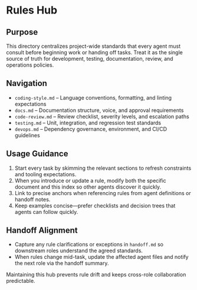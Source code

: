 # Rules Hub

## Purpose

This directory centralizes project-wide standards that every agent must consult before beginning work or handing off tasks. Treat it as the single source of truth for development, testing, documentation, review, and operations policies.

## Navigation

- `coding-style.md` – Language conventions, formatting, and linting expectations
- `docs.md` – Documentation structure, voice, and approval requirements
- `code-review.md` – Review checklist, severity levels, and escalation paths
- `testing.md` – Unit, integration, and regression test standards
- `devops.md` – Dependency governance, environment, and CI/CD guidelines

## Usage Guidance

1. Start every task by skimming the relevant sections to refresh constraints and tooling expectations.
2. When you introduce or update a rule, modify both the specific document and this index so other agents discover it quickly.
3. Link to precise anchors when referencing rules from agent definitions or handoff notes.
4. Keep examples concise—prefer checklists and decision trees that agents can follow quickly.

## Handoff Alignment

- Capture any rule clarifications or exceptions in `handoff.md` so downstream roles understand the agreed standards.
- When rules change mid-task, update the affected agent files and notify the next role via the handoff summary.

Maintaining this hub prevents rule drift and keeps cross-role collaboration predictable.
